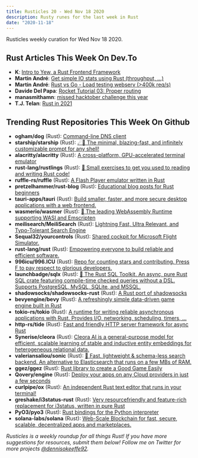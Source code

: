 ```yaml
---
title: Rusticles 20 - Wed Nov 18 2020
description: Rusty runes for the last week in Rust
date: "2020-11-18"
---
```


Rusticles weekly curation for Wed Nov 18 2020.



## Rust Articles This Week On Dev.To

- **K**: [Intro to Yew, a Rust Frontend Framework](https://dev.to/fllstck/intro-to-yew-a-rust-frontend-framework-20hb)
- **Martin André**: [Get simple IO stats using Rust (throughput, ...)](https://dev.to/martichou/get-simple-io-stats-using-rust-throughput-47m4)
- **Martin André**: [Rust vs Go - Load testing webserv (>400k req/s)](https://dev.to/martichou/rust-vs-go-load-testing-400k-req-s-53l)
- **Davide Del Papa**: [Rocket Tutorial 03: Proper routing](https://dev.to/davidedelpapa/rocket-tutorial-03-proper-routing-4ch3)
- **manasmithamn**: [missed hacktober challenge this year](https://dev.to/manasmithamn/missed-hacktober-challenge-this-year-26mg)
- **T.J. Telan**: [Rust in 2021](https://dev.to/tjtelan/rust-in-2021-5p6)



## Trending Rust Repositories This Week On Github

- **ogham/dog** (Rust): [Command-line DNS client](https://github.com/ogham/dog)
- **starship/starship** (Rust): [☄🌌️ The minimal, blazing-fast, and infinitely customizable prompt for any shell!](https://github.com/starship/starship)
- **alacritty/alacritty** (Rust): [A cross-platform, GPU-accelerated terminal emulator](https://github.com/alacritty/alacritty)
- **rust-lang/rustlings** (Rust): [🦀 Small exercises to get you used to reading and writing Rust code!](https://github.com/rust-lang/rustlings)
- **ruffle-rs/ruffle** (Rust): [A Flash Player emulator written in Rust](https://github.com/ruffle-rs/ruffle)
- **pretzelhammer/rust-blog** (Rust): [Educational blog posts for Rust beginners](https://github.com/pretzelhammer/rust-blog)
- **tauri-apps/tauri** (Rust): [Build smaller, faster, and more secure desktop applications with a web frontend.](https://github.com/tauri-apps/tauri)
- **wasmerio/wasmer** (Rust): [🚀 The leading WebAssembly Runtime supporting WASI and Emscripten](https://github.com/wasmerio/wasmer)
- **meilisearch/MeiliSearch** (Rust): [Lightning Fast, Ultra Relevant, and Typo-Tolerant Search Engine](https://github.com/meilisearch/MeiliSearch)
- **Sequal32/yourcontrols** (Rust): [Shared cockpit for Microsoft Flight Simulator.](https://github.com/Sequal32/yourcontrols)
- **rust-lang/rust** (Rust): [Empowering everyone to build reliable and efficient software.](https://github.com/rust-lang/rust)
- **996icu/996.ICU** (Rust): [Repo for counting stars and contributing. Press F to pay respect to glorious developers.](https://github.com/996icu/996.ICU)
- **launchbadge/sqlx** (Rust): [🧰 The Rust SQL Toolkit. An async, pure Rust SQL crate featuring compile-time checked queries without a DSL. Supports PostgreSQL, MySQL, SQLite, and MSSQL.](https://github.com/launchbadge/sqlx)
- **shadowsocks/shadowsocks-rust** (Rust): [A Rust port of shadowsocks](https://github.com/shadowsocks/shadowsocks-rust)
- **bevyengine/bevy** (Rust): [A refreshingly simple data-driven game engine built in Rust](https://github.com/bevyengine/bevy)
- **tokio-rs/tokio** (Rust): [A runtime for writing reliable asynchronous applications with Rust. Provides I/O, networking, scheduling, timers, ...](https://github.com/tokio-rs/tokio)
- **http-rs/tide** (Rust): [Fast and friendly HTTP server framework for async Rust](https://github.com/http-rs/tide)
- **Synerise/cleora** (Rust): [Cleora AI is a general-purpose model for efficient, scalable learning of stable and inductive entity embeddings for heterogeneous relational data.](https://github.com/Synerise/cleora)
- **valeriansaliou/sonic** (Rust): [🦔 Fast, lightweight & schema-less search backend. An alternative to Elasticsearch that runs on a few MBs of RAM.](https://github.com/valeriansaliou/sonic)
- **ggez/ggez** (Rust): [Rust library to create a Good Game Easily](https://github.com/ggez/ggez)
- **Qovery/engine** (Rust): [Deploy your apps on any Cloud providers in just a few seconds](https://github.com/Qovery/engine)
- **curlpipe/ox** (Rust): [An independent Rust text editor that runs in your terminal!](https://github.com/curlpipe/ox)
- **greshake/i3status-rust** (Rust): [Very resourcefriendly and feature-rich replacement for i3status, written in pure Rust](https://github.com/greshake/i3status-rust)
- **PyO3/pyo3** (Rust): [Rust bindings for the Python interpreter](https://github.com/PyO3/pyo3)
- **solana-labs/solana** (Rust): [Web-Scale Blockchain for fast, secure, scalable, decentralized apps and marketplaces.](https://github.com/solana-labs/solana)

_Rusticles is a weekly roundup for all things Rust! If you have more suggestions for resources, submit them below! Follow me on Twitter for more projects [@dennisokeeffe92](https://twitter.com/dennisokeeffe92)._
